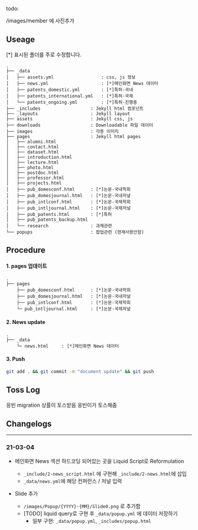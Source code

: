 todo:

/images/member 에 사진추가

## Useage

[*] 표시된 폴더를 주로 수정합니다.
```
.
├── _data
│   ├── assets.yml                  : css, js 정보
│   ├── news.yml                    : [*]메인화면 News 데이터
│   ├── patents_domestic.yml        : [*]특허-국내
│   ├── patents_international.yml   : [*]특허-국제
│   └── patents_ongoing.yml         : [*]특허-진행중
├── _includes                   : Jekyll html 컴포넌트
├── _layouts                    : Jekyll layout
├── assets                      : Jekyll css, js
├── downloads                   : Downloadable 파일 데이터
├── images                      : 각종 이미지
├── pages                       : Jekyll html pages
│   ├── alumni.html
│   ├── contact.html
│   ├── dataset.html
│   ├── introduction.html
│   ├── lecture.html
│   ├── photo.html
│   ├── postdoc.html
│   ├── professor.html
│   ├── projects.html
│   ├── pub_domesconf.html      : [*]논문-국내학회
│   ├── pub_domesjournal.html   : [*]논문-국내저널
│   ├── pub_intlconf.html       : [*]논문-국제학회
│   ├── pub_intljournal.html    : [*]논문-국제저널
│   ├── pub_patents.html        : [*]특허
│   ├── pub_patents_backup.html
│   └── research                : 과제관련
└── popups                      : 팝업관련 (현재사용안함)
```

## Procedure

#### 1. pages 업데이트
```
.
├── pages 
    ├── pub_domesconf.html      : [*]논문-국내학회
    ├── pub_domesjournal.html   : [*]논문-국내저널
    ├── pub_intlconf.html       : [*]논문-국제학회
    └─ pub_intljournal.html     : [*]논문-국제저널
```

#### 2. News update

```
.
├── _data 
    └─ news.html     : [*]메인화면 News 데이터
```

#### 3. Push
```sh
git add . && git commit -m "document update" && git push
```


## Toss Log
응빈 migration
상률이 토스받음
응빈이가 토스해줌



## Changelogs
---
### 21-03-04
* 메인화면 News 섹션 하드코딩 되어있는 곳을 Liquid Script로 Reformulation
  - ```_include/2-news_script.html``` 에 구현해 ```_include/2-news.html```에 삽입
  - ```_data/news.yml```에 해당 컨퍼런스 / 저널 입력

* Slide 추가
  - ```/images/Popup/{YYYY}-{MM}/Slide0.png``` 로 추가함
  - [TODO] liquid query로 구현 후 ```_data/popup.yml``` 에 데이터 저장하기
    - 일부 구현: ```_data/popup.yml```, ```_includes/popup.html``` 